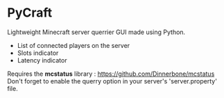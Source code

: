 <h1>PyCraft</h1>
Lightweight Minecraft server querrier GUI made using Python.
</br>
<ul>
  <li>List of connected players on the server</li>
  <li>Slots indicator</li>
  <li>Latency indicator </li>
 </ul>
 
Requires the <b>mcstatus</b> library : https://github.com/Dinnerbone/mcstatus
</br>Don't forget to enable the querry option in your server's 'server.property' file.
